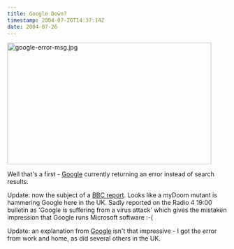 ```yaml
---
title: Google Down?
timestamp: 2004-07-26T14:37:14Z
date: 2004-07-26
---
```


<img alt="google-error-msg.jpg" src="http://blog.whatfettle.com/archives/google-error-msg.jpg" width="467" height="278" border="0" />

Well that's a first - <a href='http://www.google.com/search?hl=en&amp;ie=UTF-8&amp;q=%22Service+error+-27%22&amp;btnG=Google+Search'>Google</a> currently returning an error instead of search results. 

Update: now the subject of a <a href='http://news.bbc.co.uk/1/hi/technology/3927963.stm'>BBC report</a>. Looks like a myDoom mutant is hammering Google here in the UK. Sadly reported on the Radio 4 19:00 bulletin as 'Google is suffering from a virus attack'  which gives the mistaken impression that Google runs Microsoft software :-(

Update: an explanation from <a href='http://www.google.com/googleblog/2004/07/global-worming.html'>Google</a>  isn't that impressive - I got the error from work and home, as did several others in the UK.
